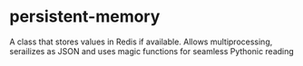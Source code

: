 # persistent-memory
A class that stores values in Redis if available. Allows multiprocessing, serailizes as JSON and uses magic functions for seamless Pythonic reading
